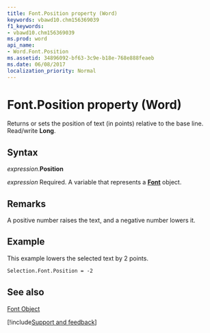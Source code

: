 ```yaml
---
title: Font.Position property (Word)
keywords: vbawd10.chm156369039
f1_keywords:
- vbawd10.chm156369039
ms.prod: word
api_name:
- Word.Font.Position
ms.assetid: 34896092-bf63-3c9e-b18e-768e888feaeb
ms.date: 06/08/2017
localization_priority: Normal
---
```



# Font.Position property (Word)

Returns or sets the position of text (in points) relative to the base line. Read/write  **Long**.


## Syntax

_expression_.**Position**

_expression_ Required. A variable that represents a **[Font](Word.Font.md)** object.


## Remarks

A positive number raises the text, and a negative number lowers it.


## Example

This example lowers the selected text by 2 points.


```vb
Selection.Font.Position = -2
```


## See also


[Font Object](Word.Font.md)

[!include[Support and feedback](~/includes/feedback-boilerplate.md)]